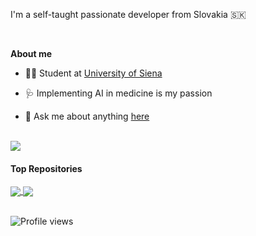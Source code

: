 I'm a self-taught passionate developer from Slovakia 🇸🇰

<br />

**About me**

- 👩‍🎓 Student at [University of Siena](https://www.unisi.it/)

- 🩺 Implementing AI in medicine is my passion 

- 💬 Ask me about anything [here](https://github.com/natasabrisudova/natasabrisudova/issues)


<br />
<img align="center" src="https://github-readme-stats.vercel.app/api/top-langs/?username=natasabrisudova&layout=compact&theme=buefy&hide_border=false" />
<br />

#### Top Repositories


<a href="https://github.com/natasabrisudova/ML-binary-classification-thesis">
  <img align="center" src="https://github-readme-stats.vercel.app/api/pin/?username=natasabrisudova&repo=ML-binary-classification-thesis&theme=buefy" />
</a>
<a href="https://github.com/natasabrisudova/Project-Discrete-Event-Systems">
  <img align="center" src="https://github-readme-stats.vercel.app/api/pin/?username=natasabrisudova&repo=Project-Discrete-Event-Systems&theme=buefy" />
</a>

<br />
<br />

![Profile views](https://gpvc.arturio.dev/natasabrisudova)
